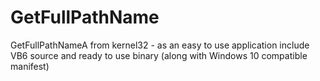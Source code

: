 # GetFullPathName
GetFullPathNameA from kernel32 - as an easy to use application include VB6 source and ready to use binary (along with Windows 10 compatible manifest)
